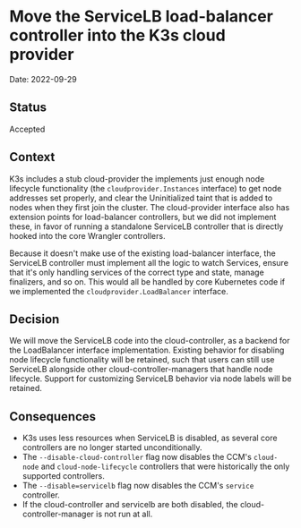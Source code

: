# Move the ServiceLB load-balancer controller into the K3s cloud provider

Date: 2022-09-29

## Status

Accepted

## Context

K3s includes a stub cloud-provider the implements just enough node lifecycle functionality (the
`cloudprovider.Instances` interface) to get node addresses set properly, and clear the Uninitialized taint
that is added to nodes when they first join the cluster. The cloud-provider interface also has extension
points for load-balancer controllers, but we did not implement these, in favor of running a standalone
ServiceLB controller that is directly hooked into the core Wrangler controllers.

Because it doesn't make use of the existing load-balancer interface, the ServiceLB controller must implement
all the logic to watch Services, ensure that it's only handling services of the correct type and state, manage
finalizers, and so on.  This would all be handled by core Kubernetes code if we implemented the
`cloudprovider.LoadBalancer` interface.

## Decision

We will move the ServiceLB code into the cloud-controller, as a backend for the LoadBalancer interface
implementation. Existing behavior for disabling node lifecycle functionality will be retained, such that users
can still use ServiceLB alongside other cloud-controller-managers that handle node lifecycle. Support for
customizing ServiceLB behavior via node labels will be retained.

## Consequences

* K3s uses less resources when ServiceLB is disabled, as several core controllers are no longer started
unconditionally.
* The `--disable-cloud-controller` flag now disables the CCM's `cloud-node` and `cloud-node-lifecycle`
controllers that were historically the only supported controllers.
* The `--disable=servicelb` flag now disables the CCM's `service` controller.
* If the cloud-controller and servicelb are both disabled, the cloud-controller-manager is not run at all.
